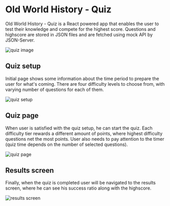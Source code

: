 # Old World History - Quiz

Old World History - Quiz is a React powered app that enables the user to test their knowledge and compete for the highest score. Questions and highscore are stored in JSON files and are fetched using mock API by JSON-Server.

![quiz image](https://danijelmaksic.vercel.app/assets/quiz-BorbzWrh.webp)

## Quiz setup

Initial page shows some information about the time period to prepare the user for what's coming. There are four difficulty levels to choose from, with varying number of questions for each of them.

![quiz setup](https://danijelmaksic.vercel.app/assets/quiz-1-WA_nDqga.webp)

## Quiz page

When user is satisfied with the quiz setup, he can start the quiz. Each difficulty tier rewards a different amount of points, where highest difficulty questions net the most points. User also needs to pay attention to the timer (quiz time depends on the number of selected questions).

![quiz page](https://danijelmaksic.vercel.app/assets/quiz-2-BRWR00Vr.webp)

## Results screen

Finally, when the quiz is completed user will be navigated to the results screen, where he can see his success ratio along with the highscore.

![results screen](https://danijelmaksic.vercel.app/assets/quiz-3-CiWmT2YL.webp)
